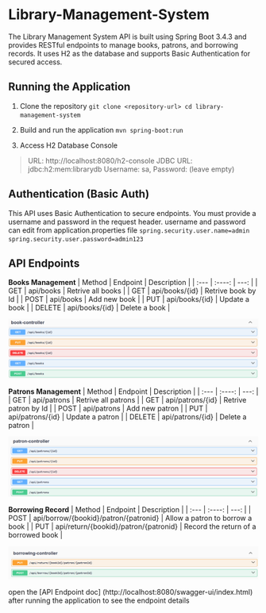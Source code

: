# Library-Management-System
The Library Management System API is built using Spring Boot 3.4.3 and provides RESTful endpoints to manage books, patrons, and borrowing records. It uses H2 as the database and supports Basic Authentication for secured access.

## Running the Application

1. Clone the repository
  `git clone <repository-url>
  cd library-management-system`

2. Build and run the application
  `mvn spring-boot:run`

3. Access H2 Database Console
> URL: http://localhost:8080/h2-console
> JDBC URL: jdbc:h2:mem:librarydb
> Username: sa, Password: (leave empty)

## Authentication (Basic Auth)
This API uses Basic Authentication to secure endpoints. You must provide a username and password in the request header.
username and password can edit from application.properties file
`spring.security.user.name=admin
spring.security.user.password=admin123`

## API Endpoints
**Books Management**
| Method      | Endpoint | Description     |
| :---        |    :----:   |          ---: |
| GET      | api/books       | Retrive all books   |
| GET   | api/books/{id}        | Retrive book by Id      |
| POST      | api/books       | Add new book   |
| PUT   | api/books/{id}        | Update a book      |
| DELETE   | api/books/{id}        | Delete a book      |

![books](books.png)

**Patrons Management**
| Method      | Endpoint | Description     |
| :---        |    :----:   |          ---: |
| GET      | api/patrons       | Retrive all patrons   |
| GET   | api/patrons/{id}        | Retrive patron by Id      |
| POST      | api/patrons       | Add new patron   |
| PUT   | api/patrons/{id}        | Update a patron      |
| DELETE   | api/patrons/{id}        | Delete a patron      |

![patrons](patrons.png)

**Borrowing Record**
| Method      | Endpoint | Description     |
| :---        |    :----:   |          ---: |
| POST      | api/borrow/{bookid}/patron/{patronid}       | Allow a patron to borrow a book   |
| PUT   |  api/return/{bookid}/patron/{patronid}       | Record the return of a borrowed book      |

![Borrowing](borrowing.png)

open the [API Endpoint doc] (http://localhost:8080/swagger-ui/index.html) after running the application to see the endpoint details
